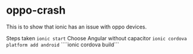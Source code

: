 # oppo-crash

This is to show that ionic has an issue with oppo devices.

Steps taken
````ionic start````
Choose Angular without capacitor
````ionic cordova platform add android````
````ionic cordova build```

